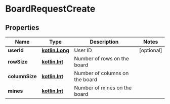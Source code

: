 # BoardRequestCreate

## Properties
Name | Type | Description | Notes
------------ | ------------- | ------------- | -------------
**userId** | [**kotlin.Long**](.md) | User ID |  [optional]
**rowSize** | [**kotlin.Int**](.md) | Number of rows on the board |  
**columnSize** | [**kotlin.Int**](.md) | Number of columns on the board |  
**mines** | [**kotlin.Int**](.md) | Number of mines on the board |  
